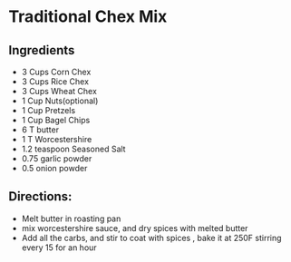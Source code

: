# Traditional Chex Mix

## Ingredients

- 3 Cups Corn Chex
- 3 Cups Rice Chex
- 3 Cups Wheat Chex
- 1 Cup Nuts(optional)
- 1 Cup Pretzels
- 1 Cup Bagel Chips
- 6 T butter
- 1 T Worcestershire
- 1.2 teaspoon Seasoned Salt
- 0.75 garlic powder
- 0.5 onion powder

## Directions:
- Melt butter in roasting pan
- mix worcestershire sauce, and dry spices with melted butter 
- Add all the carbs, and stir to coat with spices 
, bake it at 250F stirring every 15 for an hour

